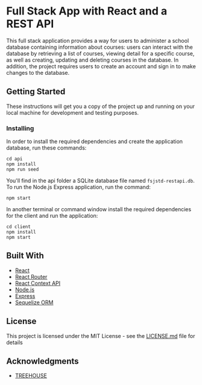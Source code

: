 # Full Stack App with React and a REST API

This full stack application provides a way for users to administer a school database containing information about courses: users can interact with the database by retrieving a list of courses, viewing detail for a specific course, as well as creating, updating and deleting courses in the database. In addition, the project requires users to create an account and sign in to make changes to the database. 

## Getting Started

These instructions will get you a copy of the project up and running on your local machine for development and testing purposes. 

### Installing

In order to install the required dependencies and create the application database, run these commands:
```
cd api
npm install
npm run seed
```
You'll find in the api folder a SQLite database file named `fsjstd-restapi.db`. To run the Node.js Express application, run the command: 
```
npm start
```  
In another terminal or command window install the required dependencies for the client and run the application:
```
cd client
npm install
npm start
```

## Built With

* [React](https://reactjs.org/) 
* [React Router](https://reacttraining.com/react-router/) 
* [React Context API](https://reactjs.org/docs/context.html) 
* [Node.js](https://nodejs.org/en/)
* [Express](http://expressjs.com/)
* [Sequelize ORM](https://sequelize.org/)

## License

This project is licensed under the MIT License - see the [LICENSE.md](LICENSE.md) file for details

## Acknowledgments

* [TREEHOUSE](https://teamtreehouse.com) 

